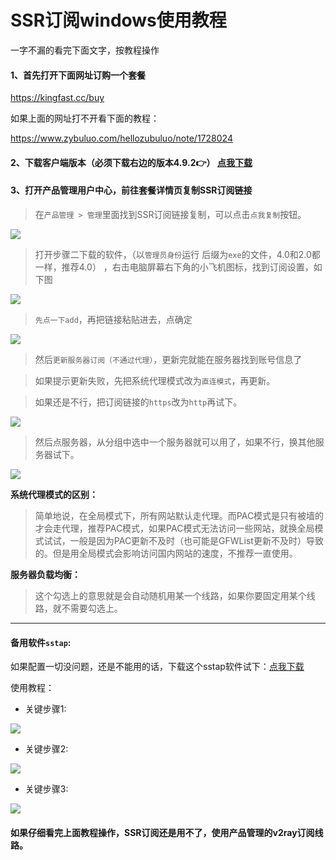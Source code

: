# SSR订阅windows使用教程

一字不漏的看完下面文字，按教程操作

#### 1、首先打开下面网址订购一个套餐

https://kingfast.cc/buy

如果上面的网址打不开看下面的教程：

https://www.zybuluo.com/hellozubuluo/note/1728024

#### 2、下载客户端版本（必须下载右边的版本4.9.2👉） [点我下载](https://file.o4o.win/Windows/S-S-R.zip)

#### 3、打开产品管理用户中心，前往套餐详情页复制SSR订阅链接

> 在`产品管理 > 管理`里面找到SSR订阅链接复制，可以点击`点我复制`按钮。

![](/img/windows1.png)

> 打开步骤二下载的软件，（以`管理员身份`运行 后缀为`exe`的文件，4.0和2.0都一样，推荐4.0） ，右击电脑屏幕右下角的小飞机图标，找到订阅设置，如下图

![](/img/windows2.png)

> `先点一下add`，再把链接粘贴进去，点确定

![](/img/windows3.png)

> 然后`更新服务器订阅（不通过代理）`，更新完就能在服务器找到账号信息了

> 如果提示更新失败，先把系统代理模式改为`直连模式`，再更新。

> 如果还是不行，把订阅链接的`https`改为`http`再试下。

![](/img/windows4.png)

> 然后点服务器，从分组中选中一个服务器就可以用了，如果不行，换其他服务器试下。

![](/img/windows5.png)

**系统代理模式的区别：**
>简单地说，在全局模式下，所有网站默认走代理。而PAC模式是只有被墙的才会走代理，推荐PAC模式，如果PAC模式无法访问一些网站，就换全局模式试试，一般是因为PAC更新不及时（也可能是GFWList更新不及时）导致的。但是用全局模式会影响访问国内网站的速度，不推荐一直使用。


**服务器负载均衡：**
>这个勾选上的意思就是会自动随机用某一个线路，如果你要固定用某个线路，就不需要勾选上。

------------------

#### 备用软件`sstap`:

如果配置一切没问题，还是不能用的话，下载这个sstap软件试下：[点我下载](https://file.o4o.win/sstap/(%E6%8E%A8%E8%8D%90)SSTap-beta-setup-1.0.9.7.exe.7z)

使用教程：

- 关键步骤1:

![](/img/windows6.png)

- 关键步骤2:

![](/img/windows7.png)

- 关键步骤3:

![](/img/windows8.png)

#### 如果仔细看完上面教程操作，SSR订阅还是用不了，使用产品管理的v2ray订阅线路。